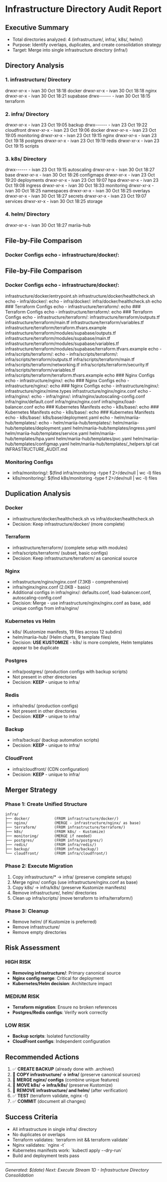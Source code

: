 # Infrastructure Directory Audit Report

## Executive Summary
- Total directories analyzed: 4 (infrastructure/, infra/, k8s/, helm/)
- Purpose: Identify overlaps, duplicates, and create consolidation strategy
- Target: Merge into single infrastructure directory (infra/)


## Directory Analysis

### 1. infrastructure/ Directory
drwxr-xr-x - ivan 30 Oct 18:18 docker
drwxr-xr-x - ivan 30 Oct 18:18 nginx
drwxr-xr-x - ivan 30 Oct 18:21 supabase
drwx------ - ivan 30 Oct 18:15 terraform

### 2. infra/ Directory
drwxr-xr-x - ivan 23 Oct 19:05 backup
drwx------ - ivan 23 Oct 19:22 cloudfront
drwxr-xr-x - ivan 23 Oct 19:06 docker
drwxr-xr-x - ivan 23 Oct 19:05 monitoring
drwxr-xr-x - ivan 23 Oct 19:15 nginx
drwxr-xr-x - ivan 23 Oct 19:18 postgres
drwxr-xr-x - ivan 23 Oct 19:19 redis
drwxr-xr-x - ivan 23 Oct 19:15 scripts

### 3. k8s/ Directory
drwx------ - ivan 23 Oct 19:15 autoscaling
drwxr-xr-x - ivan 30 Oct 18:27 base
drwxr-xr-x - ivan 30 Oct 18:26 configmaps
drwxr-xr-x - ivan 23 Oct 19:20 deployments
drwxr-xr-x - ivan 23 Oct 19:07 hpa
drwxr-xr-x - ivan 23 Oct 19:08 ingress
drwxr-xr-x - ivan 30 Oct 18:33 monitoring
drwxr-xr-x - ivan 30 Oct 18:25 namespaces
drwxr-xr-x - ivan 30 Oct 18:25 overlays
drwxr-xr-x - ivan 30 Oct 18:27 secrets
drwxr-xr-x - ivan 23 Oct 19:07 services
drwxr-xr-x - ivan 30 Oct 18:25 storage

### 4. helm/ Directory
drwxr-xr-x - ivan 30 Oct 18:27 mariia-hub

## File-by-File Comparison

### Docker Configs echo - infrastructure/docker/:
## File-by-File Comparison

### Docker Configs echo - infrastructure/docker/:
infrastructure/docker/entrypoint.sh
infrastructure/docker/healthcheck.sh
 echo - infra/docker/:
 echo - infra/docker/:
infra/docker/healthcheck.sh
 echo ### Terraform Configs echo - infrastructure/terraform/:
 echo ### Terraform Configs echo - infrastructure/terraform/:
 echo ### Terraform Configs echo - infrastructure/terraform/:
infrastructure/terraform/outputs.tf
infrastructure/terraform/main.tf
infrastructure/terraform/variables.tf
infrastructure/terraform/terraform.tfvars.example
infrastructure/terraform/modules/supabase/outputs.tf
infrastructure/terraform/modules/supabase/main.tf
infrastructure/terraform/modules/supabase/variables.tf
infrastructure/terraform/modules/supabase/terraform.tfvars.example
 echo - infra/scripts/terraform/:
 echo - infra/scripts/terraform/:
infra/scripts/terraform/outputs.tf
infra/scripts/terraform/main.tf
infra/scripts/terraform/networking.tf
infra/scripts/terraform/security.tf
infra/scripts/terraform/variables.tf
infra/scripts/terraform/terraform.tfvars.example
 echo ### Nginx Configs echo - infrastructure/nginx/:
 echo ### Nginx Configs echo - infrastructure/nginx/:
 echo ### Nginx Configs echo - infrastructure/nginx/:
infrastructure/nginx/mime.types
infrastructure/nginx/nginx.conf
 echo - infra/nginx/:
 echo - infra/nginx/:
infra/nginx/autoscaling-config.conf
infra/nginx/default.conf
infra/nginx/nginx.conf
infra/nginx/load-balancer.conf
 echo ### Kubernetes Manifests echo - k8s/base/:
 echo ### Kubernetes Manifests echo - k8s/base/:
 echo ### Kubernetes Manifests echo - k8s/base/:
k8s/base/deployment.yaml
 echo - helm/mariia-hub/templates/:
 echo - helm/mariia-hub/templates/:
helm/mariia-hub/templates/deployment.yaml
helm/mariia-hub/templates/ingress.yaml
helm/mariia-hub/templates/service.yaml
helm/mariia-hub/templates/hpa.yaml
helm/mariia-hub/templates/pvc.yaml
helm/mariia-hub/templates/configmap.yaml
helm/mariia-hub/templates/_helpers.tpl
 cat INFRASTRUCTURE_AUDIT.md

### Monitoring Configs
- infra/monitoring/: $(find infra/monitoring -type f 2>/dev/null | wc -l) files
- k8s/monitoring/: $(find k8s/monitoring -type f 2>/dev/null | wc -l) files

## Duplication Analysis

### Docker
- infrastructure/docker/healthcheck.sh vs infra/docker/healthcheck.sh
- Decision: Keep infrastructure/docker/ (more complete)

### Terraform
- infrastructure/terraform/ (complete setup with modules)
- infra/scripts/terraform/ (subset, basic configs)
- Decision: Keep infrastructure/terraform/ as canonical source

### Nginx
- infrastructure/nginx/nginx.conf (7.3KB - comprehensive)
- infra/nginx/nginx.conf (2.0KB - basic)
- Additional configs in infra/nginx/: defaults.conf, load-balancer.conf, autoscaling-config.conf
- Decision: Merge - use infrastructure/nginx/nginx.conf as base, add unique configs from infra/nginx/

### Kubernetes vs Helm
- k8s/ (Kustomize manifests, 19 files across 12 subdirs)
- helm/mariia-hub/ (Helm charts, 9 template files)
- Decision: **USE KUSTOMIZE** - k8s/ is more complete, Helm templates appear to be duplicate

### Postgres
- infra/postgres/ (production configs with backup scripts)
- Not present in other directories
- Decision: **KEEP** - unique to infra/

### Redis
- infra/redis/ (production configs)
- Not present in other directories
- Decision: **KEEP** - unique to infra/

### Backup
- infra/backup/ (backup automation scripts)
- Decision: **KEEP** - unique to infra/

### CloudFront
- infra/cloudfront/ (CDN configuration)
- Decision: **KEEP** - unique to infra/

## Merger Strategy

### Phase 1: Create Unified Structure
```
infra/
├── docker/           (FROM infrastructure/docker/)
├── nginx/            (MERGE - infrastructure/nginx/ as base)
├── terraform/        (FROM infrastructure/terraform/)
├── k8s/              (FROM k8s/ - Kustomize)
├── monitoring/       (MERGE if needed)
├── postgres/         (FROM infra/postgres/)
├── redis/            (FROM infra/redis/)
├── backup/           (FROM infra/backup/)
└── cloudfront/       (FROM infra/cloudfront/)
```

### Phase 2: Execute Migration
1. Copy infrastructure/* → infra/ (preserve complete setups)
2. Merge nginx/ configs (use infrastructure/nginx.conf as base)
3. Copy k8s/ → infra/k8s/ (preserve Kustomize manifests)
4. Remove infrastructure/, helm/ directories
5. Clean up infra/scripts/ (move terraform to infra/terraform/)

### Phase 3: Cleanup
- Remove helm/ (if Kustomize is preferred)
- Remove infrastructure/
- Remove empty directories

## Risk Assessment

### HIGH RISK
- **Removing infrastructure/**: Primary canonical source
- **Nginx config merge**: Critical for deployment
- **Kubernetes/Helm decision**: Architecture impact

### MEDIUM RISK
- **Terraform migration**: Ensure no broken references
- **Postgres/Redis configs**: Verify work correctly

### LOW RISK
- **Backup scripts**: Isolated functionality
- **CloudFront configs**: Independent configuration

## Recommended Actions

1. ✅ **CREATE BACKUP** (already done with .archive/)
2. 🔄 **COPY infrastructure/ → infra/** (preserve canonical sources)
3. 🔄 **MERGE nginx/ configs** (combine unique features)
4. 🔄 **MOVE k8s/ → infra/k8s/** (preserve Kustomize)
5. 🔄 **REMOVE infrastructure/ and helm/** (after verification)
6. ✅ **TEST** (terraform validate, nginx -t)
7. ✅ **COMMIT** (document all changes)

## Success Criteria

- All infrastructure in single infra/ directory
- No duplicates or overlaps
- Terraform validates: \`terraform init && terraform validate\`
- Nginx validates: \`nginx -t\`
- Kubernetes manifests work: \`kubectl apply --dry-run\`
- Build and deployment tests pass

---
*Generated: $(date)*
*Next: Execute Stream 1D - Infrastructure Directory Consolidation*
